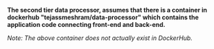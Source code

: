 **The second tier data processor, assumes that there is a container in dockerhub "tejassmeshram/data-processor" which contains the application code connecting front-end and back-end.**

_Note: The above container does not actually exist in DockerHub._
